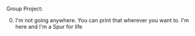 Group Project:                                                                      
                                                                                    
0. I'm not going anywhere. You can print that wherever you want to. I'm here and I'm
 a Spur for life  

